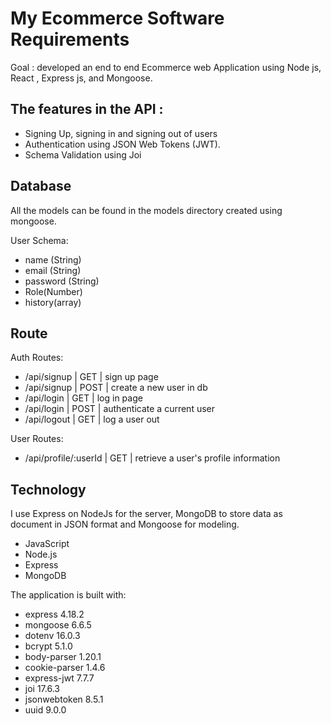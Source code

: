 # My Ecommerce Software Requirements

Goal : developed an end to end Ecommerce web Application using Node js, React , Express js, and Mongoose.

## The features in the API :

- Signing Up, signing in and signing out of users
- Authentication using JSON Web Tokens (JWT).
- Schema Validation using Joi

## Database

All the models can be found in the models directory created using mongoose.

User Schema:

- name (String)
- email (String)
- password (String)
- Role(Number)
- history(array)

## Route

Auth Routes:

- /api/signup | GET | sign up page
- /api/signup | POST | create a new user in db
- /api/login | GET | log in page
- /api/login | POST | authenticate a current user
- /api/logout | GET | log a user out

User Routes:

- /api/profile/:userId | GET | retrieve a user's profile information

## Technology

I use Express on NodeJs for the server, MongoDB to store data as document in JSON format and Mongoose for modeling.

- JavaScript
- Node.js
- Express
- MongoDB

The application is built with:

- express 4.18.2
- mongoose 6.6.5
- dotenv 16.0.3
- bcrypt 5.1.0
- body-parser 1.20.1
- cookie-parser 1.4.6
- express-jwt 7.7.7
- joi 17.6.3
- jsonwebtoken 8.5.1
- uuid 9.0.0
